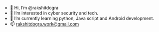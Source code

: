 - 👋 Hi, I’m @rakshitdogra
- 👀 I’m interested in cyber security and tech.
- 🌱 I’m currently learning python, Java script and Android development.
- 📫 rakshitdogra.work@gmail.com
